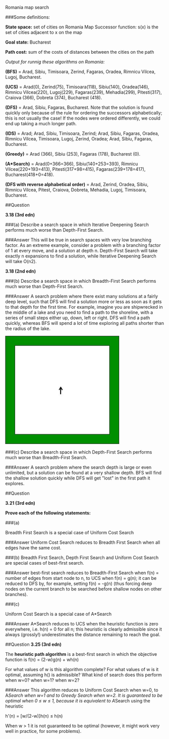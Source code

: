 Romania map search

###Some definitions:

**State space:** set of cities on Romania Map
Successor function: s(x) is the set of cities adjacent to x on the map

**Goal state:** Bucharest

**Path cost:** sum of the costs of distances between the cities on the path

*Output for runnig these algorithms on Romania:*

**(BFS)** = Arad, Sibiu, Timisoara, Zerind, Fagaras, Oradea, Rimnicu Vilcea, Lugoj, Bucharest.

**(UCS)** = Arad(0), Zerind(75), Timisoara(118), Sibiu(140), Oradea(146), Rimnicu Vilcea(220), Lugoj(229), Fagaras(239), Mehadia(299), Pitesti(317), Craiova (366), Dobreta (374), Bucharest (418).

**(DFS)** = Arad, Sibiu, Fagaras, Bucharest. Note that the solution is found quickly only because of the rule for ordering the successors alphabetically; this is not usually the case! If the nodes were ordered differently, we could end up taking a much longer path.

**(IDS)** = Arad; Arad, Sibiu, Timisoara, Zerind; Arad, Sibiu, Fagaras, Oradea, Rimnicu Vilcea, Timisoara, Lugoj, Zerind, Oradea; Arad, Sibiu, Fagaras, Bucharest.

**(Greedy)** = Arad (366), Sibiu (253), Fagaras (178), Bucharest (0).

**(A*Search)** = Arad(0+366=366), Sibiu(140+253=393), Rimnicu Vilcea(220+193=413), Pitesti(317+98=415), Fagaras(239+178=417), Bucharest(418+0=418).

**(DFS with reverse alphabetical order)** = Arad, Zerind, Oradea, Sibiu, Rimnicu Vilcea, Pitest, Craiova, Dobreta, Mehadia, Lugoj, Timisoara, Bucharest.

##Question

**3.18 (3rd edn)**

###(a)
Describe a search space in which Iterative Deepening Search performs much worse than          Depth-First Search.

###Answer
This will be true in search spaces with very low branching factor. As an extreme example, consider a problem with a branching factor of 1 at every move, and a solution at depth n.   Depth-First Search will take exactly n expansions to find a solution, while Iterative Deepening Search will take O(n2).

**3.18 (2nd edn)**

###(b)
Describe a search space in which Breadth-First Search performs much worse than Depth-First Search.

###Answer
A search problem where there exist many solutions at a fairly deep level, such that DFS will find a solution more or less as soon as it gets to that depth for the first time. For example, imagine you are shipwrecked in the middle of a lake and you need to find a path to the shoreline, with a series of small steps either up, down, left or right. DFS will find a path quickly, whereas BFS will spend a lot of time exploring all paths shorter than the radius of the lake.

![image](https://github.com/nvinayvarma189/test/blob/master/wk03lake.jpg)

###(c)
Describe a search space in which Depth-First Search performs much worse than Breadth-First Search.

###Answer
A search problem where the search depth is large or even unlimited, but a solution can be found at a very shallow depth. BFS will find the shallow solution quickly while DFS will get "lost" in the first path it explores.

##Question

**3.21 (3rd edn)**

**Prove each of the following statements:**

###(a)

Breadth First Search is a special case of Uniform Cost Search

###Answer
Uniform Cost Search reduces to Breadth First Search when all edges have the same cost.

###(b)
Breadth First Search, Depth First Search and Uniform Cost Search are special cases of best-first search.

###Answer
best-first search reduces to Breadth-First Search when f(n) = number of edges from start node to n, to UCS when f(n) = g(n);
it can be reduced to DFS by, for example, setting f(n) = -g(n) (thus forcing deep nodes on the current branch to be searched before shallow nodes on other branches).

###(c)

Uniform Cost Search is a special case of A*Search

###Answer
A*Search reduces to UCS when the heuristic function is zero everywhere, i.e. h(n) = 0 for all n;
this heuristic is clearly admissible since it always (grossly!) underestimates the distance remaining to reach the goal.

##Question
**3.25 (3rd edn)**

The **heuristic path algorithm** is a best-first search in which the objective function is
f(n) = (2-w)g(n) + wh(n)

For what values of w is this algorithm complete? For what values of w is it optimal, assuming h() is admissible?
What kind of search does this perform when w=0? when w=1? when w=2?

###Answer
This algorithm reduces to Uniform Cost Search when w=0, to A*Search when w=1 and to Greedy Search when w=2.
It is guaranteed to be optimal when 0 ≤ w ≤ 1, because it is equivalent to A*Search using the heuristic

h'(n) = [w/(2-w)]h(n) ≤ h(n)

When w > 1 it is not guaranteed to be optimal (however, it might work very well in practice, for some problems).
